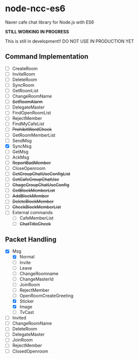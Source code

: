 # node-ncc-es6
Naver cafe chat library for Node.js with ES6

**STILL WORKING IN PROGRESS**

This is still in development!! DO NOT USE IN PRODUCTION YET

## Command Implementation
- [ ] CreateRoom
- [ ] InviteRoom
- [ ] DeleteRoom
- [ ] SyncRoom
- [ ] GetRoomList
- [ ] ChangeRoomName
- [ ] ~~SetRoomAlarm~~
- [ ] DelegateMaster
- [ ] FindOpenRoomList
- [ ] RejectMember
- [ ] FindMyCafeList
- [ ] ~~ProhibitWordCheck~~
- [ ] GetRoomMemberList
- [ ] SendMsg
- [x] SyncMsg
- [ ] GetMsg
- [ ] AckMsg
- [ ] ~~ReportBadMember~~
- [ ] CloseOpenroom
- [ ] ~~GetGroupChatUseConfigList~~
- [ ] ~~GetCafeGroupChatUse~~
- [ ] ~~ChageGroupChatUseConfig~~
- [ ] ~~GetBlockMemberList~~
- [ ] ~~AddBlockMember~~
- [ ] ~~DeleteBlockMember~~
- [ ] ~~CheckBlockMemberList~~
- [ ] External commands
  - [ ] CafeMemberList
  - [ ] ~~ChatTitleCheck~~

## Packet Handling
- [x] Msg
  - [x] Normal
  - [ ] Invite
  - [ ] Leave
  - [ ] ChangeRoomname
  - [ ] ChangeMasterId
  - [ ] JoinRoom
  - [ ] RejectMember
  - [ ] OpenRoomCreateGreeting
  - [x] Sticker
  - [x] Image
  - [ ] TvCast
- [ ] Invited
- [ ] ChangeRoomName
- [ ] DeleteRoom
- [ ] DelegateMaster
- [ ] JoinRoom
- [ ] RejectMember
- [ ] ClosedOpenroom
